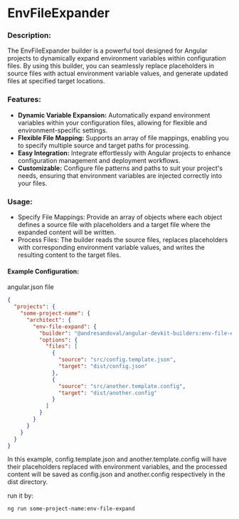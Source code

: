 # EnvFileExpander

### Description:

The EnvFileExpander builder is a powerful tool designed for Angular projects to dynamically expand environment variables
within configuration files. By using this builder, you can seamlessly replace placeholders in source files with actual
environment variable values, and generate updated files at specified target locations.

### Features:

- **Dynamic Variable Expansion:** Automatically expand environment variables within your configuration files, allowing
  for flexible and environment-specific settings.
- **Flexible File Mapping:** Supports an array of file mappings, enabling you to specify multiple source and target
  paths for processing.
- **Easy Integration:** Integrate effortlessly with Angular projects to enhance configuration management and deployment
  workflows.
- **Customizable:** Configure file patterns and paths to suit your project's needs, ensuring that environment variables
  are injected correctly into your files.

### Usage:

- Specify File Mappings: Provide an array of objects where each object defines a source file with placeholders and a
  target file where the expanded content will be written.
- Process Files: The builder reads the source files, replaces placeholders with corresponding environment variable
  values, and writes the resulting content to the target files.

#### Example Configuration:

angular.json file

```json
{
  "projects": {
    "some-project-name": {
      "architect": {
        "env-file-expand": {
          "builder": "@andresandoval/angular-devkit-builders:env-file-expander",
          "options": {
            "files": [
              {
                "source": "src/config.template.json",
                "target": "dist/config.json"
              },
              {
                "source": "src/another.template.config",
                "target": "dist/another.config"
              }
            ]
          }
        }
      }
    }
  }
}
```

In this example, config.template.json and another.template.config will have their placeholders replaced with environment
variables, and the processed content will be saved as config.json and another.config respectively in the dist directory.

run it by:

```bash
ng run some-project-name:env-file-expand
```